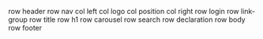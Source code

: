 row header
    row nav
        col left
            col logo
            col position
        col right
            row login
            row link-group
    row title
        row h1
        row carousel
    row search
    row declaration
row body
row footer
